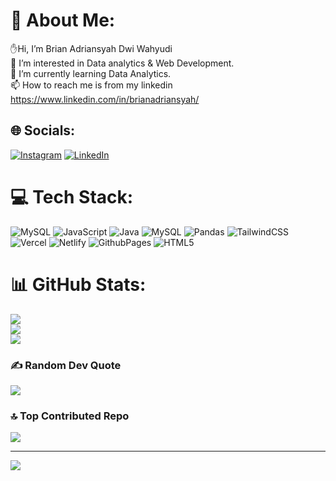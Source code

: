 # 💫 About Me:
✋Hi, I’m Brian Adriansyah Dwi Wahyudi<br>👀 I’m interested in Data analytics & Web Development.<br>🌱 I’m currently learning Data Analytics.<br>📫 How to reach me is from my linkedin https://www.linkedin.com/in/brianadriansyah/<br>


## 🌐 Socials:
[![Instagram](https://img.shields.io/badge/Instagram-%23E4405F.svg?logo=Instagram&logoColor=white)](https://instagram.com/instagram.com/brianadriannn) [![LinkedIn](https://img.shields.io/badge/LinkedIn-%230077B5.svg?logo=linkedin&logoColor=white)](https://linkedin.com/in/https://www.linkedin.com/in/brianadriansyah/) 

# 💻 Tech Stack:
![MySQL](https://img.shields.io/badge/mysql-4479A1.svg?style=for-the-badge&logo=mysql&logoColor=white) ![JavaScript](https://img.shields.io/badge/javascript-%23323330.svg?style=for-the-badge&logo=javascript&logoColor=%23F7DF1E) ![Java](https://img.shields.io/badge/java-%23ED8B00.svg?style=for-the-badge&logo=openjdk&logoColor=white) ![MySQL](https://img.shields.io/badge/mysql-4479A1.svg?style=for-the-badge&logo=mysql&logoColor=white) ![Pandas](https://img.shields.io/badge/pandas-%23150458.svg?style=for-the-badge&logo=pandas&logoColor=white) ![TailwindCSS](https://img.shields.io/badge/tailwindcss-%2338B2AC.svg?style=for-the-badge&logo=tailwind-css&logoColor=white) ![Vercel](https://img.shields.io/badge/vercel-%23000000.svg?style=for-the-badge&logo=vercel&logoColor=white) ![Netlify](https://img.shields.io/badge/netlify-%23000000.svg?style=for-the-badge&logo=netlify&logoColor=#00C7B7) ![GithubPages](https://img.shields.io/badge/github%20pages-121013?style=for-the-badge&logo=github&logoColor=white) ![HTML5](https://img.shields.io/badge/html5-%23E34F26.svg?style=for-the-badge&logo=html5&logoColor=white)
# 📊 GitHub Stats:
![](https://github-readme-stats.vercel.app/api?username=brianadriansyah&theme=dark&hide_border=false&include_all_commits=true&count_private=true)<br/>
![](https://github-readme-streak-stats.herokuapp.com/?user=brianadriansyah&theme=dark&hide_border=false)<br/>
![](https://github-readme-stats.vercel.app/api/top-langs/?username=brianadriansyah&theme=dark&hide_border=false&include_all_commits=true&count_private=true&layout=compact)

### ✍️ Random Dev Quote
![](https://quotes-github-readme.vercel.app/api?type=horizontal&theme=radical)

### 🔝 Top Contributed Repo
![](https://github-contributor-stats.vercel.app/api?username=brianadriansyah&limit=5&theme=dark&combine_all_yearly_contributions=true)

---
[![](https://visitcount.itsvg.in/api?id=brianadriansyah&icon=0&color=0)](https://visitcount.itsvg.in)

<!-- Proudly created with GPRM ( https://gprm.itsvg.in ) -->
